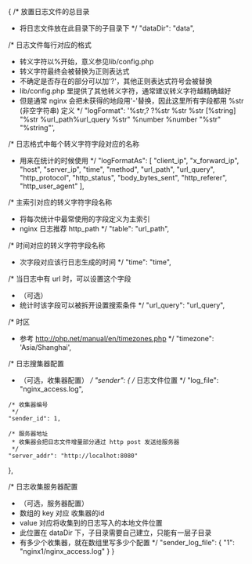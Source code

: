 {
  /* 放置日志文件的总目录
   * 将日志文件放在此目录下的子目录下
   */
  "dataDir": "data",

  /* 日志文件每行对应的格式
   * 转义字符以%开始，意义参见lib/config.php
   * 转义字符最终会被替换为正则表达式
   * 不确定是否存在的部分可以加'?'，其他正则表达式符号会被替换
   * lib/config.php 里提供了其他转义字符，通常建议转义字符越精确越好
   * 但是通常 nginx 会把未获得的地段用'-'替换，因此这里所有字段都用 %str (非空字符串) 定义
   */
  "logFormat": '%str,? ?%str %str %str [%string] "%str %url_path%url_query %str" %number %number "%str" "%string"',

  /* 日志格式中每个转义字符字段对应的名称
   * 用来在统计的时候使用
   */
  "logFormatAs": [
    "client_ip",
    "x_forward_ip",
    "host",
    "server_ip",
    "time",
    "method",
    "url_path",
    "url_query",
    "http_protocol",
    "http_status",
    "body_bytes_sent",
    "http_referer",
    "http_user_agent"
  ],

  /* 主索引对应的转义字符字段名称
   * 将每次统计中最常使用的字段定义为主索引
   * nginx 日志推荐 http_path
   */
  "table": "url_path",

  /* 时间对应的转义字符字段名称
   * 次字段对应该行日志生成的时间
   */
  "time": "time",

  /* 当日志中有 url 时，可以设置这个字段
   * （可选）
   * 统计时该字段可以被拆开设置搜索条件
   */
  "url_query": "url_query",

  /* 时区
   * 参考 http://php.net/manual/en/timezones.php
   */
  "timezone": 'Asia/Shanghai',

  /* 日志搜集器配置
   * （可选，收集器配置）
   */
  "sender": {
    /* 日志文件位置
     */
    "log_file": "nginx_access.log",

    /* 收集器编号
     */
    "sender_id": 1,

    /* 服务器地址
     * 收集器会把日志文件增量部分通过 http post 发送给服务器
     */
    "server_addr": "http://localhot:8080"
  },

  /* 日志收集服务器配置
   * （可选，服务器配置）
   * 数组的 key 对应 收集器的id
   * value 对应将收集到的日志写入的本地文件位置
   * 此位置在 dataDir 下，子目录需要自己建立，只能有一层子目录
   * 有多少个收集器，就在数组里写多少个配置
   */
  "sender_log_file": {
    "1": "nginx1/nginx_access.log"
  }
}
